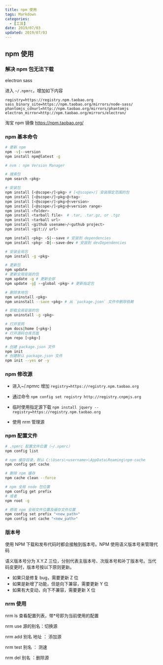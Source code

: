 ```yaml
---
title: npm 使用
tags: Markdown
categories:
  - [工具]
date: 2019/07/03
updated: 2019/07/03
---
```


## npm 使用

### 解决 npm 包无法下载

electron sass

进入 `~/.npmrc`，增加如下内容

```
registry=https://registry.npm.taobao.org
sass_binary_site=https://npm.taobao.org/mirrors/node-sass/
phantomjs_cdnurl=http://npm.taobao.org/mirrors/phantomjs
electron_mirror=http://npm.taobao.org/mirrors/electron/
```

淘宝 npm 镜像 https://npm.taobao.org/

### npm 基本命令

```bash
# 更新 npm
npm -v|--version
npm install npm@latest -g

# nvm : npm Version Manager

# 搜索包
npm search <pkg>

# 安装包
npm install [<@scope>/]<pkg> # [<@scope>/] 安装限定范围的包
npm install [<@scope>/]<pkg>@<tag>
npm install [<@scope>/]<pkg>@<version>
npm install [<@scope>/]<pkg>@<version range>
npm install <folder>
npm install <tarball file>  # .tar, .tar.gz, or .tgz
npm install <tarball url>
npm install <github usename>/<guthub project>
npm install <git:// url>

npm install <pkg> -S|--save # 安装到 dependencies
npm install <pkg> -D|--save-dev # 安装到 devDependencies

# 安装全局包
npm install -g <pkg>

# 更新包
npm update
# 更新全局安装的包
npm update -g # 更新全部
npm update -g| --global <pkg> # 更新指定包

# 删除本地包
npm uninstall <pkg>
npm uninstall --save <pkg> # 从 `package.json` 文件中删除依赖

# 卸载全局安装的包
npm uninstall -g <pkg>

# 打开官网
npm docs|home [<pkg>]
# 打开源码仓库页面
npm repo [<pkg>]

# 创建 package.json 文件
npm init
# 创建默认 package.json 文件
npm init --yes or -y


```

### npm 修改源

- 进入~/.npmrc 增加 `registry=https://registry.npm.taobao.org`

- 通过命令 `npm config set registry http://registry.cnpmjs.org`

- 临时使用指定源下载 `npm install jquery --registry=https://registry.npm.taobao.org`

- 使用 nrm 管理源

### npm 配置文件

```bash
# .npmrc 配置文件位置（~/.npmrc）
npm config list

# npm 缓存目录，默认 C:\Users\<username>\AppData\Roaming\npm-cache
npm config get cache

# 删除 npm 缓存
npm cache clean --force

# npm 全局 node 包位置
npm config get prefix
# 或者
npm root -g

# 修改 npm 全局文件位置及缓存文件位置
npm config set prefix "<new_path>"
npm config set cache "<new_path>"
```

### 版本号

使用 NPM 下载和发布代码时都会接触到版本号。NPM 使用语义版本号来管理代码

语义版本号分为 X.Y.Z 三位，分别代表主版本号、次版本号和补丁版本号。当代码变更时，版本号按以下原则更新。

- 如果只是修复 bug，需要更新 Z 位
- 如果是新增了功能，但是向下兼容，需要更新 Y 位
- 如果有大变动，向下不兼容，需要更新 X 位

### nrm 使用

nrm ls 查看配置列表，带\*号即为当前使用的配置

nrm use 源的别名：切换源

nrm add 别名 地址 ： 添加源

nrm test 别名 ： 测速

nrm del 别名 ：删除源
